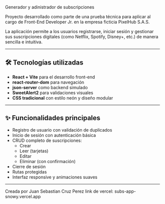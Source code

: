 Generador y adinistrador de subscripciones

Proyecto desarrollado como parte de una prueba técnica para aplicar al cargo de Front-End Developer Jr. en la empresa ficticia PixelHub S.A.S.

La aplicación permite a los usuarios registrarse, iniciar sesión y gestionar sus suscripciones digitales (como Netflix, Spotify, Disney+, etc.) de manera sencilla e intuitiva.

---

## 🛠️ Tecnologías utilizadas

- **React + Vite** para el desarrollo front-end
- **react-router-dom** para navegación
- **json-server** como backend simulado
- **SweetAlert2** para validaciones visuales
- **CSS tradicional** con estilo neón y diseño modular

---

## ✨ Funcionalidades principales

- Registro de usuario con validación de duplicados
- Inicio de sesión con autenticación básica
- CRUD completo de suscripciones:
  - Crear
  - Leer (tarjetas)
  - Editar
  - Eliminar (con confirmación)
- Cierre de sesión
- Rutas protegidas
- Interfaz responsive y animaciones suaves
- ---

Creada por Juan Sebastian Cruz Perez
link de vercel: subs-app-snowy.vercel.app

